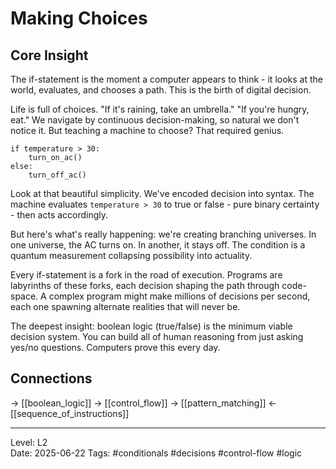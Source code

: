 # Making Choices

## Core Insight
The if-statement is the moment a computer appears to think - it looks at the world, evaluates, and chooses a path. This is the birth of digital decision.

Life is full of choices. "If it's raining, take an umbrella." "If you're hungry, eat." We navigate by continuous decision-making, so natural we don't notice it. But teaching a machine to choose? That required genius.

```
if temperature > 30:
    turn_on_ac()
else:
    turn_off_ac()
```

Look at that beautiful simplicity. We've encoded decision into syntax. The machine evaluates `temperature > 30` to true or false - pure binary certainty - then acts accordingly.

But here's what's really happening: we're creating branching universes. In one universe, the AC turns on. In another, it stays off. The condition is a quantum measurement collapsing possibility into actuality.

Every if-statement is a fork in the road of execution. Programs are labyrinths of these forks, each decision shaping the path through code-space. A complex program might make millions of decisions per second, each one spawning alternate realities that will never be.

The deepest insight: boolean logic (true/false) is the minimum viable decision system. You can build all of human reasoning from just asking yes/no questions. Computers prove this every day.

## Connections
→ [[boolean_logic]]
→ [[control_flow]]
→ [[pattern_matching]]
← [[sequence_of_instructions]]

---
Level: L2  
Date: 2025-06-22
Tags: #conditionals #decisions #control-flow #logic